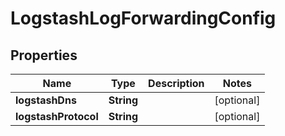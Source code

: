 

# LogstashLogForwardingConfig

## Properties

Name | Type | Description | Notes
------------ | ------------- | ------------- | -------------
**logstashDns** | **String** |  |  [optional]
**logstashProtocol** | **String** |  |  [optional]



